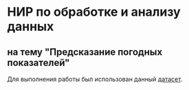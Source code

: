 # НИР по обработке и анализу данных
## на тему "Предсказание погодных показателей" 
Для выполнения работы был использован данный [датасет](https://www.kaggle.com/datasets/muthuj7/weather-dataset?resource=download).
